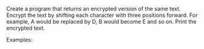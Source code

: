 Create a program that returns an encrypted version of the same text. Encrypt the text by shifting each character with three positions forward. For example, A would be replaced by D, B would become E and so on. Print the encrypted text.

Examples:


